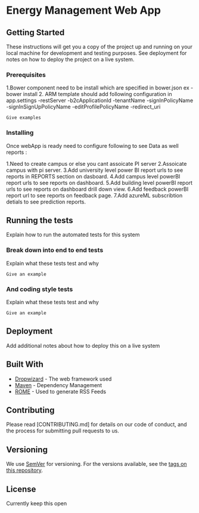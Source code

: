 # Energy Management Web App

## Getting Started

These instructions will get you a copy of the project up and running on your local machine for development and testing purposes. See deployment for notes on how to deploy the project on a live system.
### Prerequisites

1.Bower component need to be install which are specified in bower.json 
  ex - bower install
2. ARM template should add following configuration in app.settings
   -restServer
   -b2cApplicationId
   -tenantName
   -signInPolicyName
   -signInSignUpPolicyName
   -editProfilePolicyName
   -redirect_uri    

```
Give examples
```

### Installing

Once webApp is ready need to configure following to see Data as well reports :

1.Need to create campus or else you cant assoicate PI server 
2.Assoicate campus with pi server.
3.Add university level power BI report urls to see reports in REPORTS section on dasboard.
4.Add campus level powerBI report urls to see reports on dashboard.
5.Add building  level powerBI report urls to see reports on dashboard drill down view.
6.Add feedback  powerBI report url to see reports on feedback page.
7.Add azureML subscribtion detials to see prediction reports.






## Running the tests

Explain how to run the automated tests for this system

### Break down into end to end tests

Explain what these tests test and why

```
Give an example
```

### And coding style tests

Explain what these tests test and why

```
Give an example
```

## Deployment

Add additional notes about how to deploy this on a live system

## Built With

* [Dropwizard](http://www.dropwizard.io/1.0.2/docs/) - The web framework used
* [Maven](https://maven.apache.org/) - Dependency Management
* [ROME](https://rometools.github.io/rome/) - Used to generate RSS Feeds

## Contributing

Please read [CONTRIBUTING.md] for details on our code of conduct, and the process for submitting pull requests to us.

## Versioning

We use [SemVer](http://semver.org/) for versioning. For the versions available, see the [tags on this repository](https://github.com/your/project/tags). 

## License

Currently keep this open